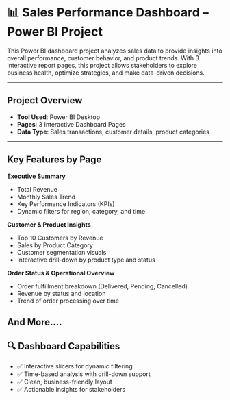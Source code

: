 # 📊 Sales Performance Dashboard – Power BI Project

This Power BI dashboard project analyzes sales data to provide insights into overall performance, customer behavior, and product trends. With 3 interactive report pages, this project allows stakeholders to explore business health, optimize strategies, and make data-driven decisions.

---

## Project Overview

- **Tool Used**: Power BI Desktop
- **Pages**: 3 Interactive Dashboard Pages
- **Data Type**: Sales transactions, customer details, product categories

---

## Key Features by Page

**Executive Summary**
- Total Revenue
- Monthly Sales Trend
- Key Performance Indicators (KPIs)
- Dynamic filters for region, category, and time

 **Customer & Product Insights**
- Top 10 Customers by Revenue
- Sales by Product Category
- Customer segmentation visuals
- Interactive drill-down by product type and status

**Order Status & Operational Overview**
- Order fulfillment breakdown (Delivered, Pending, Cancelled)
- Revenue by status and location
- Trend of order processing over time

And More....
---

## 🔍 Dashboard Capabilities

- ✅ Interactive slicers for dynamic filtering
- ✅ Time-based analysis with drill-down support
- ✅ Clean, business-friendly layout
- ✅ Actionable insights for stakeholders
